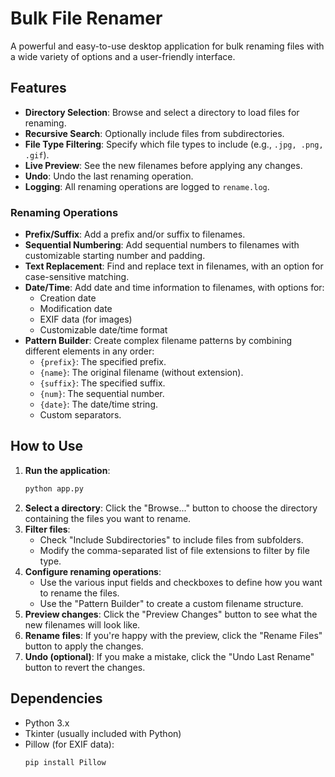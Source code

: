 # Bulk File Renamer

A powerful and easy-to-use desktop application for bulk renaming files with a wide variety of options and a user-friendly interface.

## Features

*   **Directory Selection**: Browse and select a directory to load files for renaming.
*   **Recursive Search**: Optionally include files from subdirectories.
*   **File Type Filtering**: Specify which file types to include (e.g., `.jpg, .png, .gif`).
*   **Live Preview**: See the new filenames before applying any changes.
*   **Undo**: Undo the last renaming operation.
*   **Logging**: All renaming operations are logged to `rename.log`.

### Renaming Operations

*   **Prefix/Suffix**: Add a prefix and/or suffix to filenames.
*   **Sequential Numbering**: Add sequential numbers to filenames with customizable starting number and padding.
*   **Text Replacement**: Find and replace text in filenames, with an option for case-sensitive matching.
*   **Date/Time**: Add date and time information to filenames, with options for:
    *   Creation date
    *   Modification date
    *   EXIF data (for images)
    *   Customizable date/time format
*   **Pattern Builder**: Create complex filename patterns by combining different elements in any order:
    *   `{prefix}`: The specified prefix.
    *   `{name}`: The original filename (without extension).
    *   `{suffix}`: The specified suffix.
    *   `{num}`: The sequential number.
    *   `{date}`: The date/time string.
    *   Custom separators.

## How to Use

1.  **Run the application**:
    ```bash
    python app.py
    ```
2.  **Select a directory**: Click the "Browse..." button to choose the directory containing the files you want to rename.
3.  **Filter files**:
    *   Check "Include Subdirectories" to include files from subfolders.
    *   Modify the comma-separated list of file extensions to filter by file type.
4.  **Configure renaming operations**:
    *   Use the various input fields and checkboxes to define how you want to rename the files.
    *   Use the "Pattern Builder" to create a custom filename structure.
5.  **Preview changes**: Click the "Preview Changes" button to see what the new filenames will look like.
6.  **Rename files**: If you're happy with the preview, click the "Rename Files" button to apply the changes.
7.  **Undo (optional)**: If you make a mistake, click the "Undo Last Rename" button to revert the changes.

## Dependencies

*   Python 3.x
*   Tkinter (usually included with Python)
*   Pillow (for EXIF data):
    ```bash
    pip install Pillow
